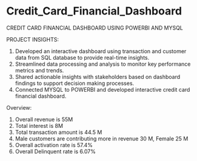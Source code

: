 # Credit_Card_Financial_Dashboard

CREDIT CARD FINANCIAL DASHBOARD USING POWERBI AND MYSQL

PROJECT INSIGHTS:
1.	Developed an interactive dashboard using transaction and customer data from SQL database to provide real-time insights.
2.	Streamlined data processing and analysis to monitor key performance metrics and trends.
3.	Shared actionable insights with stakeholders based on dashboard findings to support decision making processes.
4.	Connected MYSQL to POWERBI and developed interactive credit card financial dashboard.

Overview:
1.	Overall revenue is 55M
2.	Total interest is 8M
3.	Total transaction amount is 44.5 M
4.	Male customers are contributing more in revenue 30 M, Female 25 M
5.	Overall activation rate is 57.4%
6.	Overall Delinquent rate is 6.07%


